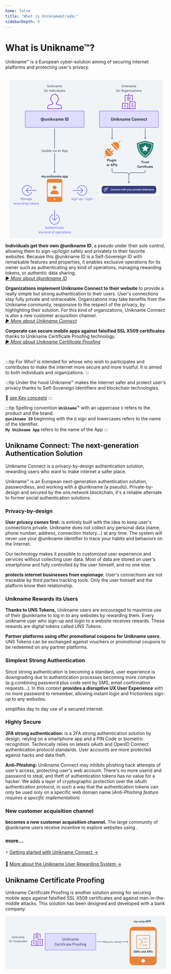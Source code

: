 ```yaml
---
home: false
title: "What is Unikname&trade;"
sidebarDepth: 0
---
```


# What is Unikname&trade;?

<p class="focustext">
Unikname&trade; is a European cyber-solution aiming of securing internet platforms and protecting user's privacy.
</p>

<br/>

<img src="./what-is-unikname_@2x.png" alt="what-is-unikname" style="width:480px; height:auto; display:block; margin-left:auto; margin-right:auto;">

**Individuals get their own @unikname ID**, a pseudo under their sole control, allowing them to sign-up/login safely and privately to their favorite websites. Because this @unikname ID is a Self-Sovereign ID with remarkable features and properties, it enables exclusive operations for its owner such as authenticating any kind of operations, managing rewarding tokens, or authentic data sharing.  
_[:arrow_forward: More about @unikname ID](/2-unikname-id)_

**Organizations implement Unikname Connect to their website** to provide a really simple but strong authentication to their users. User's connections stay fully private and untraceable. Organizations may take benefits from the Unikname community, responsive to the respect of the privacy, by highlighting their solution. For this kind of organizations, Unikname Connect is also a new customer acquisition channel.  
_[:arrow_forward: More about Unikname Connect](#unikname-connect-the-next-generation-authentication-solution)_

**Corporate can secure mobile apps against falsified SSL X509 certificates** thanks to Unikname Certificate Proofing technology.  
_[:arrow_forward: More about Unikname Certificate Proofing](#unikname-certificate-proofing)_

<br/>

:::tip For Who?
<brand name="unikname"/> is intended for whose who wish to participates and contributes to make the internet more secure and more trustful. It is aimed to both individuals and organizations.
:::

:::tip Under the hood
Unikname&trade; makes the internet safer and protect user's privacy thanks to Self-Sovereign Identifiers and blockchain technologies.

:mag_right: [see Key concepts](./../4-key-concepts)
:::

:::tip Spelling convention
**`Unikname`&trade;** with an uppercase `U` refers to the product and the brand. <br/>
**`@unikname ID`** beginning with the `@` sign and lowercases refers to the name of the Identifier. <br/>
**`My Unikname App`** refers to the name of the App
:::

<hseparator/>

## Unikname Connect: The next-generation Authentication Solution

<p class="focustext">
Unikname Connect is a privacy-by-design authentication solution, rewarding users who want to make internet a safer place.
</p>

Unikname&trade; is an European next-generation authentication solution, passwordless, and working with a @unikname (a pseudo). Private-by-design and secured by the uns.network blockchain, it's a reliable alternate to former social authentication solutions.


### Privacy-by-design

**User privacy comes first.** <brand name="UNC"/> is entirely built with the idea to keep user's connections private. Unikname does not collect any personal data (name, phone number, address, connection history...) at any time. The system will never use your @unikname identifier to trace your habits and behaviors on the Internet. 

Our technology makes it possible to customized user experience and services without collecting user data. Most of data are stored on user's smartphone and fully controlled by the user himself, and no one else. 

**<brand name="UNC"/> protects internet businesses from espionage**. User's connections are not traceable by third parties tracking tools. Only the user himself and the platform know their relationship.

### Unikname Rewards its Users

**Thanks to UNS Tokens,** Unikname users are encouraged to maximize use of their @unikname to log in to any websites by rewarding them. Every unikname user who sign-up and login to a website receives rewards. These rewards are digital tokens called _UNS Tokens_. 

**Partner platforms using <brand name="UNC"/> offer promotional coupons for Unikname users.** UNS Tokens can be exchanged against vouchers or promotional coupons to be redeemed on any partner platforms.

### Simplest Strong Authentication

Since strong authentication is becoming a standard, user experience is downgrading due to authentication processes becoming more complex (e.g.combining password plus code sent by SMS, email confirmation requests...). In this context **<brand name="UNC"/> provides a disruptive UX User Experience** with no more password to remember, allowing instant login and frictionless sign-up to any websites. 

<brand name="UNC"/> simplifies day to day use of a secured internet.

### Highly Secure

**2FA strong authentication:** <brand name="UNC"/> is a 2FA strong authentication solution by design, relying on a smartphone app and a PIN Code or biometric recognition. Technically <brand name="UNC"/> relies on latests oAuth and OpenID Connect authentication protocol standards. User accounts are more protected against hacks and data theft.

**Anti-Phishing:** Unikname Connect may inhibits phishing hack attempts of user’s access, protecting user's web account. There's no more userid and password to steal, and theft of authentication tokens has no value for a hacker. We adds a layer of cryptographic protection over the oAuth authentication protocol, in such a way that the authentication tokens can only be used only on a specific web domain name.(_Anti-Phishing feature requires a specific implementation_)

### New customer acquisition channel

**<brand name="UNC"/> becomes a new customer acquisition channel.** The large community of @unikname users receive incentive to explore websites using <brand name="UNC"/>. 

### more...

:zap: [Getting started with Unikname Connect &rightarrow;](/3-unikname-connect)

:mag_right: [More about the Unikname User Rewarding System &rightarrow;](/1-what-is-unikname/what-is-unikname-user-rewarding-system.md)

<hseparator/>

## Unikname Certificate Proofing

Unikname Certificate Proofing is another solution aiming for securing mobile apps against falsified SSL X509 certificates and against man-in-the-middle attacks. This solution has been designed and developed with a bank company. 

<img src="./unikname_certificate_proofing_@2x.png" alt="unikname_certificate_proofing" style="width:640px; height:auto; display:block; margin-left:auto; margin-right:auto;">
